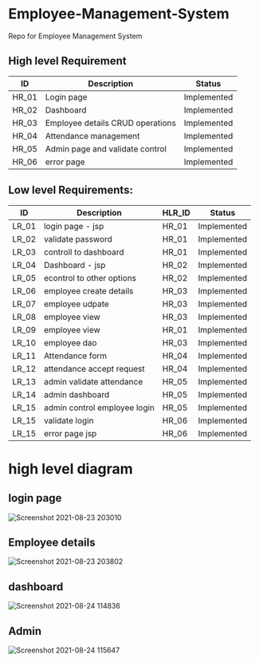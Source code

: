 # Employee-Management-System
Repo for Employee Management System

## High level Requirement


|      ID          |Description                          |Status                         |
|----------------|-------------------------------|-----------------------------|
|HR_01| Login page|Implemented|
|HR_02| Dashboard|Implemented|
|HR_03|Employee details CRUD operations|Implemented|
|HR_04|Attendance management|Implemented|
|HR_05|Admin page and validate control|Implemented|
|HR_06|error page |Implemented|

##  Low level Requirements:
|      ID          |Description                          |  HLR_ID  |Status               |
|----------------|-------------------------------|----------|-----------------------------|
|LR_01|login page - jsp |HR_01|Implemented
|LR_02|validate password|HR_01|Implemented
|LR_03|controll to dashboard|HR_01|Implemented
|LR_04| Dashboard - jsp|HR_02|Implemented
|LR_05|econtrol to other options|HR_02|Implemented
|LR_06|employee create details|HR_03|Implemented
|LR_07|employee udpate|HR_03|Implemented
|LR_08|employee view|HR_03|Implemented
|LR_09|employee view|HR_01|Implemented
|LR_10|employee dao|HR_03|Implemented
|LR_11|Attendance form|HR_04|Implemented
|LR_12|attendance accept request|HR_04|Implemented
|LR_13|admin validate attendance|HR_05|Implemented
|LR_14|admin dashboard|HR_05|Implemented|
|LR_15|admin control employee login|HR_05|Implemented|
|LR_15|validate login|HR_06|Implemented|
|LR_15|error page jsp|HR_06|Implemented|


# high level diagram
## login page
![Screenshot 2021-08-23 203010](https://user-images.githubusercontent.com/84500811/130470172-507b5519-e1df-47d2-af57-014536ce8c14.jpg)

## Employee details
![Screenshot 2021-08-23 203802](https://user-images.githubusercontent.com/84500811/130471478-c56e356b-5012-4f31-9eeb-c44527c502f1.jpg)

## dashboard
![Screenshot 2021-08-24 114836](https://user-images.githubusercontent.com/84500811/130566244-dfc49508-abcc-426a-b59c-eeb6bc8b00ba.jpg)

## Admin 
![Screenshot 2021-08-24 115647](https://user-images.githubusercontent.com/84500811/130567111-5d70c3b7-e2a4-4d87-9ac1-edf981a0877d.jpg)

